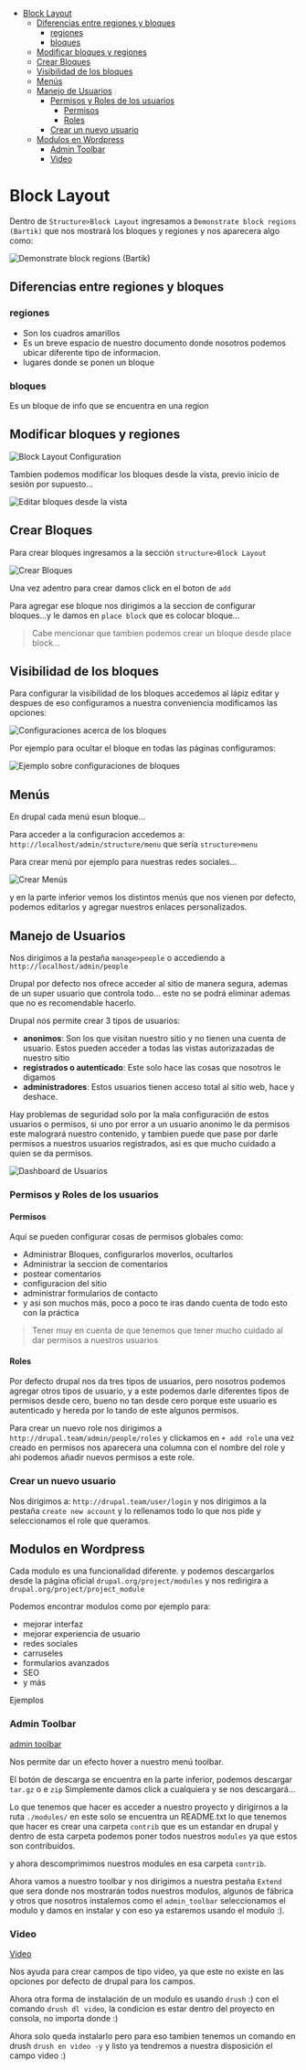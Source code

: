 - [Block Layout](#block-layout)
  - [Diferencias entre regiones y bloques](#diferencias-entre-regiones-y-bloques)
    - [regiones](#regiones)
    - [bloques](#bloques)
  - [Modificar bloques y regiones](#modificar-bloques-y-regiones)
  - [Crear Bloques](#crear-bloques)
  - [Visibilidad de los bloques](#visibilidad-de-los-bloques)
  - [Menús](#men%C3%BAs)
  - [Manejo de Usuarios](#manejo-de-usuarios)
    - [Permisos y Roles de los usuarios](#permisos-y-roles-de-los-usuarios)
      - [Permisos](#permisos)
      - [Roles](#roles)
    - [Crear un nuevo usuario](#crear-un-nuevo-usuario)
  - [Modulos en Wordpress](#modulos-en-wordpress)
    - [Admin Toolbar](#admin-toolbar)
    - [Video](#video)

# Block Layout

Dentro de `Structure>Block Layout` ingresamos a `Demonstrate block regions (Bartik)` que nos mostrará los bloques y regiones y nos aparecera algo como:

![Demonstrate block regions (Bartik)](./assets/img/demonstration.png)

## Diferencias entre regiones y bloques

### regiones

* Son los cuadros amarillos
* Es un breve espacio de nuestro documento donde nosotros podemos ubicar diferente tipo de informacion.
* lugares donde se ponen un bloque

### bloques

Es un bloque de info que se encuentra en una region

## Modificar bloques y regiones

![Block Layout Configuration](./assets/img/blocklayoutconfig.png)

Tambien podemos modificar los bloques desde la vista, previo inicio de sesión por supuesto...

![Editar bloques desde la vista](./assets/img/editardesdevista.png)

## Crear Bloques

Para crear bloques ingresamos a la sección `structure>Block Layout`

![Crear Bloques](./assets/img/crearbloques1.png)

Una vez adentro para crear damos click en el boton de `add`

Para agregar ese bloque nos dirigimos a la seccion de configurar bloques...y le damos en `place block` que es colocar bloque...

> Cabe mencionar que tambien podemos crear un bloque desde place block...

## Visibilidad de los bloques

Para configurar la visibilidad de los bloques accedemos al lápiz editar y despues de eso configuramos a nuestra conveniencia modificamos las opciones:

![Configuraciones acerca de los bloques](./assets/img/confiblocks.png)

Por ejemplo para ocultar el bloque en todas las páginas configuramos:

![Ejemplo sobre configuraciones de bloques](./assets/img/ejemploconfigvisibility.png)

## Menús

En drupal cada menú esun bloque...

Para acceder a la configuracion accedemos a: `http://localhost/admin/structure/menu` que sería `structure>menu`

Para crear menú por ejemplo para nuestras redes sociales...

![Crear Menús](./assets/img/crearmenu.png)

y en la parte inferior vemos los distintos menús que nos vienen por defecto, podemos editarlos y agregar nuestros enlaces personalizados.

## Manejo de Usuarios

Nos dirigimos a la pestaña `manage>people` o accediendo a `http://localhost/admin/people`

Drupal por defecto nos ofrece acceder al sitio de manera segura, ademas de un super usuario que controla todo... este no se podrá eliminar ademas que no es recomendable hacerlo.

Drupal nos permite crear 3 tipos de usuarios:
* **anonimos**: Son los que visitan nuestro sitio y no tienen una cuenta de usuario. Estos pueden acceder a todas las vistas autorizazadas de nuestro sitio
* **registrados o autenticado**: Este solo hace las cosas que nosotros le digamos
* **administradores**: Estos usuarios tienen acceso total al sitio web, hace y deshace.

Hay problemas de seguridad solo por la mala configuración de estos usuarios o permisos, si uno por error a un usuario anonimo le da permisos este malogrará nuestro contenido, y tambien puede que pase por darle permisos a nuestros usuarios registrados, asi es que mucho cuidado a quien se da permisos.

![Dashboard de Usuarios](./assets/img/userdash.png)

### Permisos y Roles de los usuarios

#### Permisos

Aquí se pueden configurar cosas de permisos globales como:

* Administrar Bloques, configurarlos moverlos, ocultarlos
* Administrar la seccion de comentarios
* postear comentarios
* configuracion del sitio
* administrar formularios de contacto
* y asi son muchos más, poco a poco te iras dando cuenta de todo esto con la práctica

> Tener muy en cuenta de que tenemos que tener mucho cuidado al dar permisos a nuestros usuarios

#### Roles

Por defecto drupal nos da tres tipos de usuarios, pero nosotros podemos agregar otros tipos de usuario, y a este podemos darle diferentes tipos de permisos desde cero, bueno no tan desde cero porque este usuario es autenticado y hereda por lo tando de este algunos permisos.

Para crear un nuevo role nos dirigimos a `http://drupal.team/admin/people/roles` y clickamos en `+ add role` una vez creado en permisos nos aparecera una columna con el nombre del role y ahi podemos añadir nuevos permisos a este role.

### Crear un nuevo usuario

Nos dirigimos a: `http://drupal.team/user/login` y nos dirigimos a la pestaña `create new account`  y lo rellenamos todo lo que nos pide y seleccionamos el role que queramos.

## Modulos en Wordpress

Cada modulo es una funcionalidad diferente. y podemos descargarlos desde la página oficial  `drupal.org/project/modules` y nos redirigira a `drupal.org/project/project_module`

Podemos encontrar modulos como por ejemplo para:
* mejorar interfaz
* mejorar experiencia de usuario
* redes sociales
* carruseles
* formularios avanzados
* SEO
* y más

Ejemplos

### Admin Toolbar

[admin toolbar](https://www.drupal.org/project/admin_toolbar)

Nos permite dar un efecto hover a nuestro menú toolbar.

El botón de descarga se encuentra en la parte inferior, podemos descargar `tar.gz` o e `zip` Simplemente damos click a cualquiera y se nos descargará...

Lo que tenemos que hacer es acceder a nuestro proyecto y dirigirnos a la ruta `./modules/` en este solo se encuentra un README.txt lo que tenemos que hacer es crear una carpeta `contrib` que es un estandar en drupal y dentro de esta carpeta podemos poner todos nuestros `modules` ya que estos son contribuidos.

y ahora descomprimimos nuestros modules en esa carpeta `contrib`.

Ahora vamos a nuestro toolbar y nos dirigimos a nuestra pestaña `Extend` que sera donde nos mostrarán todos nuestros modulos, algunos de fábrica y otros que nosotros instalemos como el `admin_toolbar` seleccionamos el modulo y damos en instalar y con eso ya estaremos usando el modulo :).

### Video

[Video](https://www.drupal.org/project/video)

Nos ayuda para crear campos de tipo video, ya que este no existe en las opciones por defecto de drupal para los campos.

Ahora otra forma de instalación de un modulo es usando `drush` :) con el comando `drush dl video`, la condicion es estar dentro del proyecto en consola, no importa donde :)

Ahora solo queda instalarlo pero para eso tambien tenemos un comando en drush `drush en video -y` y listo ya tendremos a nuestra disposición el campo video :)
